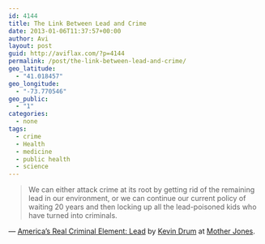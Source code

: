 ```yaml
---
id: 4144
title: The Link Between Lead and Crime
date: 2013-01-06T11:37:57+00:00
author: Avi
layout: post
guid: http://aviflax.com/?p=4144
permalink: /post/the-link-between-lead-and-crime/
geo_latitude:
  - "41.018457"
geo_longitude:
  - "-73.770546"
geo_public:
  - "1"
categories:
  - none
tags:
  - crime
  - Health
  - medicine
  - public health
  - science
---
```

<blockquote cite="http://www.motherjones.com/environment/2013/01/lead-crime-link-gasoline">
  <p>
    We can either attack crime at its root by getting rid of the remaining lead in our environment, or we can continue our current policy of waiting 20 years and then locking up all the lead-poisoned kids who have turned into criminals.
  </p>
</blockquote>

— [America&#8217;s Real Criminal Element: Lead](http://www.motherjones.com/environment/2013/01/lead-crime-link-gasoline) by [Kevin Drum](http://www.motherjones.com/authors/kevin-drum) at [Mother Jones](http://www.motherjones.com/).